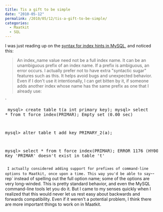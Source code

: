```yaml
---
title: Tis a gift to be simple
date: "2010-05-12"
permalink: /2010/05/12/tis-a-gift-to-be-simple/
categories:
  - Maatkit
  - SQL
---
```

I was just reading up on the [syntax for index hints in MySQL][1], and noticed this:

> An index_name value need not be a full index name. It can be an unambiguous prefix of an index name. If a prefix is ambiguous, an error occurs.
I actually prefer not to have extra "syntactic sugar" features such as this. It helps avoid bugs and unexpected behavior. Even if I don't use it intentionally, I can get bitten by it, if someone adds another index whose name has the same prefix as one that I already use:

`<pre>
mysql> create table t(a int primary key);
mysql> select * from t force index(PRIMAR);
Empty set (0.00 sec)

mysql> alter table t add key PRIMARY_2(a);

mysql> select * from t force index(PRIMAR);
ERROR 1176 (HY000): Key 'PRIMAR' doesn't exist in table 't'
</pre>` 
I actually considered adding support for prefixes of command-line options to Maatkit, once upon a time. This way you'd be able to say `--rep` instead of spelling out the full option name; some of the options are very long-winded. This is pretty standard behavior, and even the MySQL command-line tools let you do it. But I came to my senses quickly when I realized that this would never let us rest easy about backwards and forwards compatibility. Even if it weren't a potential problem, I think there are more important things to work on in Maatkit.

 [1]: http://dev.mysql.com/doc/refman/5.0/en/index-hints.html
